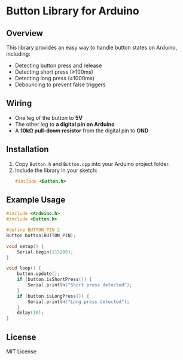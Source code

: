 # Button Library for Arduino

## Overview
This library provides an easy way to handle button states on Arduino, including:
- Detecting button press and release
- Detecting short press (≥100ms)
- Detecting long press (≥1000ms)
- Debouncing to prevent false triggers

## Wiring
- One leg of the button to **5V**
- The other leg to **a digital pin on Arduino**
- A **10kΩ pull-down resistor** from the digital pin to **GND**

## Installation
1. Copy `Button.h` and `Button.cpp` into your Arduino project folder.
2. Include the library in your sketch:
    ```cpp
    #include <Button.h>
    ```

## Example Usage
```cpp
#include <Arduino.h>
#include <Button.h>

#define BUTTON_PIN 2
Button button(BUTTON_PIN);

void setup() {
    Serial.begin(115200);
}

void loop() {
    button.update();
    if (button.isShortPress()) {
        Serial.println("Short press detected");
    }
    if (button.isLongPress()) {
        Serial.println("Long press detected");
    }
    delay(10);
}
```

## License
MIT License
